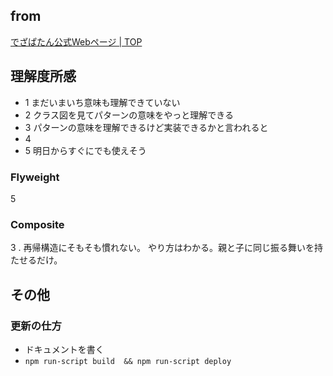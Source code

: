 ## from 

[でざぱたん公式Webページ \| TOP](http://www.dezapatan.com/#download)


## 理解度所感


- 1 まだいまいち意味も理解できていない
- 2 クラス図を見てパターンの意味をやっと理解できる
- 3 パターンの意味を理解できるけど実装できるかと言われると
- 4 
- 5 明日からすぐにでも使えそう

### Flyweight

5 


### Composite

3 . 再帰構造にそもそも慣れない。
やり方はわかる。親と子に同じ振る舞いを持たせるだけ。


## その他

### 更新の仕方

- ドキュメントを書く
-  `npm run-script build  && npm run-script deploy`

